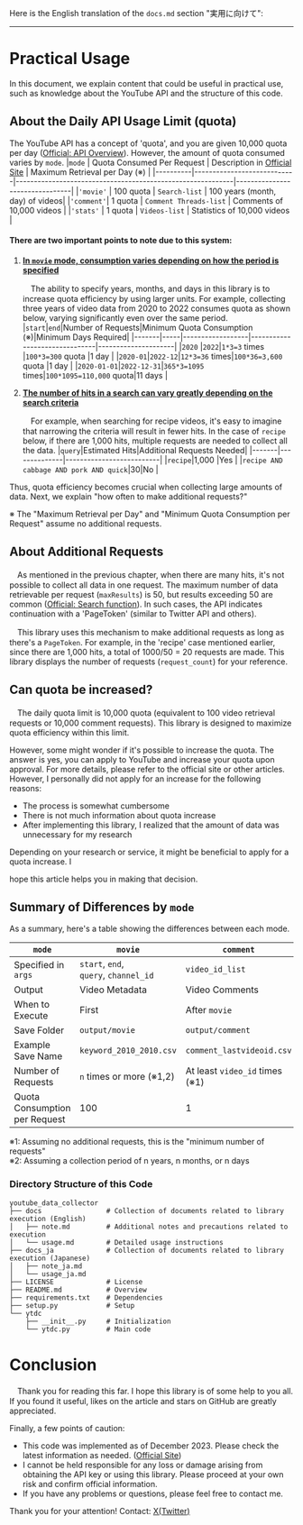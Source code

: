 Here is the English translation of the `docs.md` section "実用に向けて":

---

# Practical Usage

In this document, we explain content that could be useful in practical use, such as knowledge about the YouTube API and the structure of this code.

## About the Daily API Usage Limit (quota)
The YouTube API has a concept of 'quota', and you are given 10,000 quota per day ([Official: API Overview](https://developers.google.com/youtube/v3/getting-started)). However, the amount of quota consumed varies by `mode`.
|`mode`    | Quota Consumed Per Request | Description in [Official Site](https://developers.google.com/youtube/v3/determine_quota_cost) | Maximum Retrieval per Day (※) |
|----------|----------------------------|------------------------------------------------------------|--------------------------------|
|`'movie'` | 100 quota                  | `Search-list`                                              | 100 years (month, day) of videos|
|`'comment'`| 1 quota                   | `Comment Threads-list`                                     | Comments of 10,000 videos       |
|`'stats'` | 1 quota                    | `Videos-list`                                              | Statistics of 10,000 videos     |

#### There are two important points to note due to this system:

1. <u>**In `movie` mode, consumption varies depending on how the period is specified**</u>
    
    　The ability to specify years, months, and days in this library is to increase quota efficiency by using larger units. For example, collecting three years of video data from 2020 to 2022 consumes quota as shown below, varying significantly even over the same period.
    |`start`|`end`|Number of Requests|Minimum Quota Consumption (※)|Minimum Days Required|
    |-------|-----|------------------|-------------------------------|---------------------|
    |`2020` |`2022`|`1*3=3` times    |`100*3=300` quota             |1 day                |
    |`2020-01`|`2022-12`|`12*3=36` times|`100*36=3,600` quota         |1 day                |
    |`2020-01-01`|`2022-12-31`|`365*3=1095` times|`100*1095=110,000` quota|11 days       |
    

2. <u>**The number of hits in a search can vary greatly depending on the search criteria**</u>

    　For example, when searching for recipe videos, it's easy to imagine that narrowing the criteria will result in fewer hits. In the case of `recipe` below, if there are 1,000 hits, multiple requests are needed to collect all the data.
    |`query`|Estimated Hits|Additional Requests Needed|
    |-------|--------------|--------------------------|
    |`recipe`|1,000        |Yes                       |
    |`recipe AND cabbage AND pork AND quick`|30|No    |
    


Thus, quota efficiency becomes crucial when collecting large amounts of data. Next, we explain "how often to make additional requests?"

※ The "Maximum Retrieval per Day" and "Minimum Quota Consumption per Request" assume no additional requests.

## About Additional Requests
　As mentioned in the previous chapter, when there are many hits, it's not possible to collect all data in one request. The maximum number of data retrievable per request (`maxResults`) is 50, but results exceeding 50 are common ([Official: Search function](https://developers.google.com/youtube/v3/docs/search/list)).
In such cases, the API indicates continuation with a 'PageToken' (similar to Twitter API and others).

　This library uses this mechanism to make additional requests as long as there's a `PageToken`. For example, in the 'recipe' case mentioned earlier, since there are 1,000 hits, a total of 1000/50 = 20 requests are made. This library displays the number of requests (`request_count`) for your reference.

## Can quota be increased?
　The daily quota limit is 10,000 quota (equivalent to 100 video retrieval requests or 10,000 comment requests). This library is designed to maximize quota efficiency within this limit.

However, some might wonder if it's possible to increase the quota. The answer is yes, you can apply to YouTube and increase your quota upon approval. For more details, please refer to the official site or other articles. However, I personally did not apply for an increase for the following reasons:
- The process is somewhat cumbersome
- There is not much information about quota increase
- After implementing this library, I realized that the amount of data was unnecessary for my research

Depending on your research or service, it might be beneficial to apply for a quota increase. I

 hope this article helps you in making that decision.

## Summary of Differences by `mode`
As a summary, here's a table showing the differences between each mode.

| `mode`    | `movie`                      | `comment`            | `stats`             |
|-----------|------------------------------|----------------------|---------------------|
| Specified in `args` | `start`, `end`, <br>`query`, `channel_id` | `video_id_list` | `video_id_list`    |
| Output    | Video Metadata               | Video Comments       | Video Statistical Data |
| When to Execute | First                     | After `movie`        | After `movie`       |
| Save Folder | `output/movie`              | `output/comment`     | `output/stats`      |
| Example Save Name | `keyword_2010_2010.csv` | `comment_lastvideoid.csv` | `stats_lastvideoid.csv` |
| Number of Requests | `n` times or more (※1,2) | At least `video_id` times (※1) | `video_id` times   |
| Quota Consumption per Request | 100        | 1                    | 1                   |


※1: Assuming no additional requests, this is the "minimum number of requests"  
※2: Assuming a collection period of n years, n months, or n days

### Directory Structure of this Code
```
youtube_data_collector
├── docs                # Collection of documents related to library execution (English)
│   ├── note.md         # Additional notes and precautions related to execution
│   └── usage.md        # Detailed usage instructions
├── docs_ja             # Collection of documents related to library execution (Japanese)
│   ├── note_ja.md
│   └── usage_ja.md
├── LICENSE             # License
├── README.md           # Overview
├── requirements.txt    # Dependencies
├── setup.py            # Setup
└── ytdc
    ├── __init__.py     # Initialization
    └── ytdc.py         # Main code
```

# Conclusion
　Thank you for reading this far. I hope this library is of some help to you all. If you found it useful, likes on the article and stars on GitHub are greatly appreciated.

Finally, a few points of caution:
- This code was implemented as of December 2023. Please check the latest information as needed. ([Official Site](https://developers.google.com/youtube/v3/getting-started))
- I cannot be held responsible for any loss or damage arising from obtaining the API key or using this library. Please proceed at your own risk and confirm official information.
- If you have any problems or questions, please feel free to contact me.

Thank you for your attention!
Contact: [X(Twitter)](https://twitter.com/kanure24)